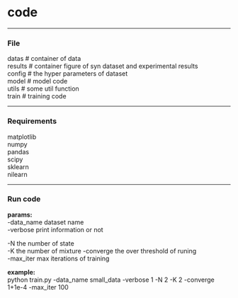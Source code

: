 # code
---

### File
datas  # container of data  
results # container figure of syn dataset and experimental results  
config # the hyper parameters of dataset  
model # model code  
utils # some util function  
train # training code  

---
### Requirements
matplotlib  
numpy  
pandas  
scipy  
sklearn  
nilearn  

---
### Run code
__params:__  
-data_name dataset name  
-verbose print information or not  

-N the number of state  
-K the number of mixture
-converge the over threshold of runing  
-max_iter max iterations of training  

__example:__  
python train.py -data_name small_data -verbose 1 -N 2 -K 2 -converge 1+1e-4 -max_iter 100
